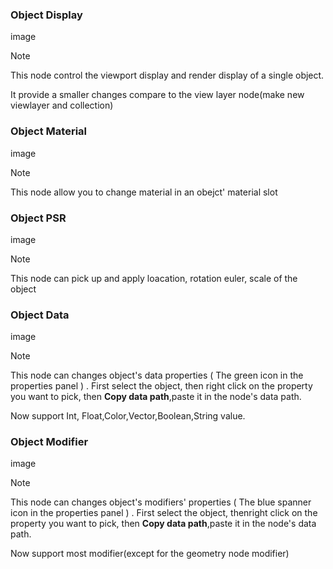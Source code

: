 <!-- panels:start -->

<!-- div:title-panel -->

### Object Display

<!-- div:left-panel -->

image

<!-- div:right-panel -->

> [!NOTE]
> This node control the viewport display and render display of a single object.
>
> It provide a smaller changes compare to the view layer node(make new viewlayer and collection)

<!-- panels:end -->

<!-- panels:start -->

<!-- div:title-panel -->

### Object Material

<!-- div:left-panel -->

image

<!-- div:right-panel -->

> [!NOTE]
> This node allow you to change material in an obejct' material slot

<!-- panels:end -->

<!-- panels:start -->

<!-- div:title-panel -->

### Object PSR

<!-- div:left-panel -->

image

<!-- div:right-panel -->

> [!NOTE]
> This node can pick up and apply loacation, rotation euler, scale of the object

<!-- panels:end -->

<!-- panels:start -->

<!-- div:title-panel -->

### Object Data

<!-- div:left-panel -->

image

<!-- div:right-panel -->

> [!NOTE]
> This node can changes object's data properties ( The green icon in the properties panel ) . First select the object,
> then right click on the property you want to pick, then **Copy data path**,paste it in the node's data path.
>
> Now support Int, Float,Color,Vector,Boolean,String value.

<!-- panels:end -->

<!-- panels:start -->

<!-- div:title-panel -->

### Object Modifier

<!-- div:left-panel -->

image

<!-- div:right-panel -->

> [!NOTE]
> This node can changes object's modifiers' properties  ( The blue spanner icon in the properties panel ) .
> First select the object, thenright click on the property you want to pick, then **Copy data path**,paste it in the node's data path.
>
> Now support most modifier(except for the geometry node modifier)

<!-- panels:end -->










